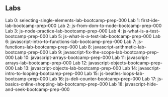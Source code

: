 ## Labs
Lab 0: selecting-single-elements-lab-bootcamp-prep-000
Lab 1: first-ide-lab-bootcamp-prep-000
Lab 2: js-from-dom-to-node-bootcamp-prep-000
Lab 3: js-node-practice-lab-bootcamp-prep-000
Lab 4: js-what-is-a-test-bootcamp-prep-000
Lab 5: js-what-is-a-test-lab-bootcamp-prep-000
Lab 6: javascript-intro-to-functions-lab-bootcamp-prep-000
Lab 7: js-functions-lab-bootcamp-prep-000
Lab 8: javascript-arithmetic-lab-bootcamp-prep-000
Lab 9: javascript-fix-the-scope-lab-bootcamp-prep-000
Lab 10: javascript-arrays-bootcamp-prep-000
Lab 11: javascript-arrays-lab-bootcamp-prep-000
Lab 12: javascript-objects-bootcamp-prep-000
Lab 13: javascript-objects-lab-bootcamp-prep-000
Lab 14: javascript-intro-to-looping-bootcamp-prep-000
Lab 15: js-beatles-loops-lab-bootcamp-prep-000
Lab 16: js-deli-counter-bootcamp-prep-000
Lab 17: js-basics-online-shopping-lab-bootcamp-prep-000
Lab 18: javascript-hide-and-seek-bootcamp-prep-000
	
